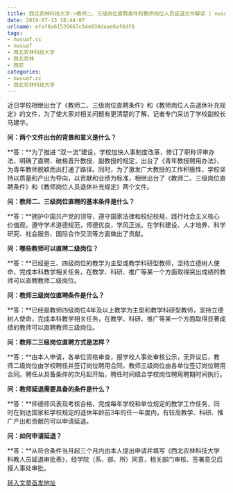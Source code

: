 ```yaml
---
title: 西北农林科技大学->教师二、三级岗位直聘条件和教师岗位人员延退文件解读 | nwsuaf.cc
date: 2019-07-13 18:44:07
urlname: efaf8a61526667c04e030daae6af6df8
tags: 
- nwsuaf.cc
- nwsuaf
- 西北农林科技大学
- 西北农林
- 西农
categories:
- nwsuaf.cc
- 西北农林科技大学
---
```



近日学校相继出台了《教师二、三级岗位直聘条件》和《教师岗位人员退休补充规定》的文件，为了使大家对相关问题有更清楚的了解，记者专门采访了学校副校长马建华。

**问：两个文件出台的背景和意义是什么？**

**答：**为了推进 “双一流”建设，学校加快人事制度改革，修订了职称评审办法，明确了直聘、破格晋升教授、副教授的规定，出台了《青年教授聘用办法》，为青年教师脱颖而出打通了路径。同时，为了激发广大教授的工作积极性，学校坚持以质量和产出为导向，以贡献和业绩为标准，相继出台了《教师二、三级岗位直聘条件》和《教师岗位人员退休补充规定》两个文件。

**问：教师二、三级岗位直聘的基本条件是什么？**

**答：**拥护中国共产党的领导，遵守国家法律和校纪校规，践行社会主义核心价值观，遵守学术道德规范，师德优良，学风正派。在学科建设、人才培养、科学研究、社会服务、国际合作交流等方面做出了贡献。

**问：哪些教师可以直聘二级岗位？**

**答：**已经是三、四级岗位的教学为主型或教学科研型教师，坚持立德树人使命，完成本科教学相关任务，在教学、科研、推广等某一个方面取得突出成绩的教师可以直聘教师二级岗位。

**问：教师三级岗位直聘条件是什么？**

**答：**已经是教师四级岗位4年及以上教学为主型和教学科研型教师，坚持立德树人使命，完成本科教学相关任务，在教学、科研、推广等某一个方面取得显著成绩的教师可以直聘教师三级岗位。

**问：教师二三级岗位直聘方式是怎样？**

**答：**由本人申请，各单位资格审查，报学校人事处审核公示，无异议后，教师二级岗位由学校聘任并签订岗位聘用合同，教师三级岗位由各单位签订岗位聘用合同。聘任从具备条件的次月起开始，聘任时间结合学校岗位聘用聘期时间执行。

**问：教师延退需要具备的条件是什么？**

**答：**师德师风表现考核合格，完成每年学校和单位规定的教学工作任务，同时在到达国家和学校规定的退休年龄前3年的任一年度内，有较高教学、科研、推广产出和贡献的可以申请延退。

**问：如何申请延退？**

**答：**从符合条件当月起三个月内由本人提出申请并填写《西北农林科技大学科教人员延退审批表》，经学院（系、部、所）同意，相关部门审核、签署意见后报人事处审批。





[转入文章首发地址](https://news.nwsuaf.edu.cn/xnxw/90933.htm)